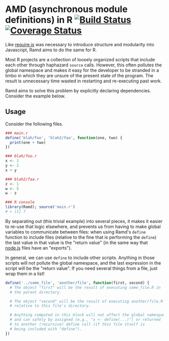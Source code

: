 AMD (asynchronous module definitions) in R [![Build Status](https://travis-ci.org/robertzk/Ramd.svg?branch=master)](https://travis-ci.org/robertzk/Ramd) [![Coverage Status](https://coveralls.io/repos/robertzk/Ramd/badge.png)](https://coveralls.io/r/robertzk/Ramd)
=======

Like [require.js](http://requirejs.org/) was necessary to introduce structure and
modularity into Javascript, Ramd aims to do the same for R.

Most R projects are a collection of loosely organized scripts that include
each other through haphazard `source` calls. However, this often pollutes
the global namespace and makes it easy for the developer to be stranded in
a limbo in which they are unsure of the present state of the program.
The result is unnecessary time wasted in restarting and re-executing
past work.

Ramd aims to solve this problem by explicitly declaring dependencies. Consider
the example below.

Usage
--------

Consider the following files.

```r
### main.r
define('blah/foo', 'blah2/faa', function(one, two) {
  print(one + two)
})

### blah/foo.r
x <- 1
y <- 2
x + y

### blah2/faa.r
z <- 1
w <- 5
w - z

### R console
library(Ramd); source('main.r')
# > [1] 7
```

By separating out (this trivial example) into several pieces, it makes it
easier to re-use that logic elsewhere, and prevents us from having to
make global variables to communicate between files: when using Ramd's `define`
function to include files (relative to the fine that is performing the `define`)
the last value in that value is the "return value" (in the same way that [node.js](http://nodejs.org/)
files have an "exports").

In general, we can use `define` to include other scripts. Anything in those scripts
will not pollute the global namespace, and the last expression in the script will
be the "return value". If you need several things from a file, just wrap them in a
list!

```r
define('../some_file', 'another/file', function(first, second) {
  # The object "first" will be the result of executing some_file.R in
  # the parent directory.

  # The object "second" will be the result of executing another/file.R
  # relative to this file's directory.

  # Anything computed in this block will not affect the global namespace,
  # and can safely by assigned (e.g., "x <- define(...)") or returned
  # to another (recursive) define call (if this file itself is
  # being included with "define").
})
```

